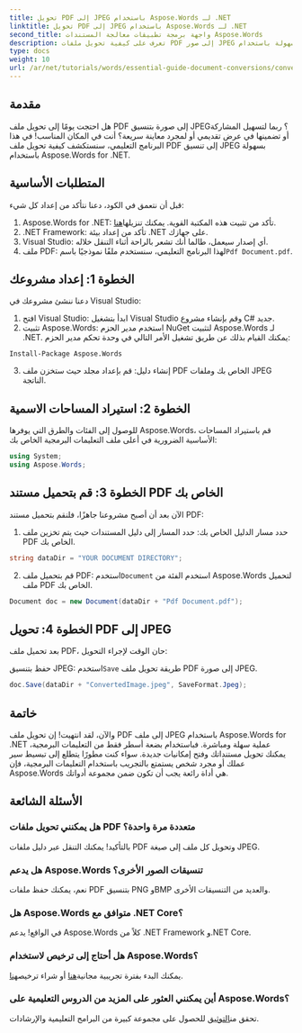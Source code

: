 ```yaml
---
title: تحويل PDF إلى JPEG باستخدام Aspose.Words لـ .NET
linktitle: تحويل PDF إلى JPEG باستخدام Aspose.Words لـ .NET
second_title: واجهة برمجة تطبيقات معالجة المستندات Aspose.Words
description: تعرف على كيفية تحويل ملفات PDF إلى صور JPEG مذهلة بسهولة باستخدام Aspose.Words for .NET. مثالي للمطورين والمتحمسين.
type: docs
weight: 10
url: /ar/net/tutorials/words/essential-guide-document-conversions/convert-pdf-to-jpeg/
---
```

## مقدمة

هل احتجت يومًا إلى تحويل ملف PDF إلى صورة بتنسيق JPEG؟ ربما لتسهيل المشاركة أو تضمينها في عرض تقديمي أو لمجرد معاينة سريعة؟ أنت في المكان المناسب! في هذا البرنامج التعليمي، سنستكشف كيفية تحويل ملف PDF إلى تنسيق JPEG بسهولة باستخدام Aspose.Words for .NET.

## المتطلبات الأساسية

قبل أن نتعمق في الكود، دعنا نتأكد من إعداد كل شيء:

1.  Aspose.Words for .NET: تأكد من تثبيت هذه المكتبة القوية. يمكنك تنزيلها[هنا](https://releases.aspose.com/words/net/).
2. .NET Framework: تأكد من إعداد بيئة .NET على جهازك.
3. Visual Studio: أي إصدار سيعمل، طالما أنك تشعر بالراحة أثناء التنقل خلاله.
4.  ملف PDF: لهذا البرنامج التعليمي، سنستخدم ملفًا نموذجيًا باسم`Pdf Document.pdf`.

## الخطوة 1: إعداد مشروعك

دعنا ننشئ مشروعك في Visual Studio:

1. افتح Visual Studio: ابدأ بتشغيل Visual Studio وقم بإنشاء مشروع C# جديد.
2. تثبيت Aspose.Words: استخدم مدير الحزم NuGet لتثبيت Aspose.Words لـ .NET. يمكنك القيام بذلك عن طريق تشغيل الأمر التالي في وحدة تحكم مدير الحزم:

```shell
Install-Package Aspose.Words
```

3. إنشاء دليل: قم بإعداد مجلد حيث ستخزن ملف PDF الخاص بك وملفات JPEG الناتجة.

## الخطوة 2: استيراد المساحات الاسمية

للوصول إلى الفئات والطرق التي يوفرها Aspose.Words، قم باستيراد المساحات الأساسية الضرورية في أعلى ملف التعليمات البرمجية الخاص بك:

```csharp
using System;
using Aspose.Words;
```

## الخطوة 3: قم بتحميل مستند PDF الخاص بك

الآن بعد أن أصبح مشروعنا جاهزًا، فلنقم بتحميل مستند PDF:

1. حدد مسار الدليل الخاص بك: حدد المسار إلى دليل المستندات حيث يتم تخزين ملف PDF الخاص بك.

```csharp
string dataDir = "YOUR DOCUMENT DIRECTORY";
```

2.  قم بتحميل ملف PDF: استخدم`Document` استخدم الفئة من Aspose.Words لتحميل ملف PDF الخاص بك.

```csharp
Document doc = new Document(dataDir + "Pdf Document.pdf");
```

## الخطوة 4: تحويل PDF إلى JPEG

بعد تحميل ملف PDF، حان الوقت لإجراء التحويل:

 حفظ بتنسيق JPEG: استخدم`Save` طريقة تحويل ملف PDF إلى صورة JPEG.

```csharp
doc.Save(dataDir + "ConvertedImage.jpeg", SaveFormat.Jpeg);
```

## خاتمة

والآن، لقد انتهيت! إن تحويل ملف PDF إلى ملف JPEG باستخدام Aspose.Words for .NET عملية سهلة ومباشرة. فباستخدام بضعة أسطر فقط من التعليمات البرمجية، يمكنك تحويل مستنداتك وفتح إمكانيات جديدة. سواء كنت مطورًا يتطلع إلى تبسيط سير عملك أو مجرد شخص يستمتع بالتجريب باستخدام التعليمات البرمجية، فإن Aspose.Words هي أداة رائعة يجب أن تكون ضمن مجموعة أدواتك.

## الأسئلة الشائعة

### هل يمكنني تحويل ملفات PDF متعددة مرة واحدة؟
بالتأكيد! يمكنك التنقل عبر دليل ملفات PDF وتحويل كل ملف إلى صيغة JPEG.

### هل يدعم Aspose.Words تنسيقات الصور الأخرى؟
نعم، يمكنك حفظ ملفات PDF بتنسيق PNG وBMP والعديد من التنسيقات الأخرى.

### هل Aspose.Words متوافق مع .NET Core؟
في الواقع! يدعم Aspose.Words كلاً من .NET Framework و.NET Core.

### هل أحتاج إلى ترخيص لاستخدام Aspose.Words؟
 يمكنك البدء بفترة تجريبية مجانية[هنا](https://releases.aspose.com/) أو شراء ترخيص[هنا](https://purchase.conholdate.com/buy).

### أين يمكنني العثور على المزيد من الدروس التعليمية على Aspose.Words؟
 تحقق من[التوثيق](https://reference.aspose.com/words/net/) للحصول على مجموعة كبيرة من البرامج التعليمية والإرشادات.